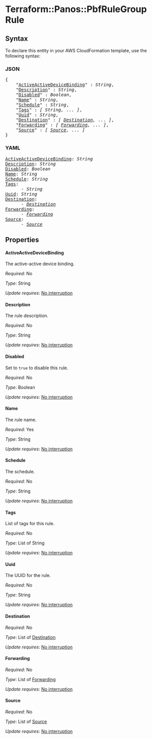 # Terraform::Panos::PbfRuleGroup Rule

## Syntax

To declare this entity in your AWS CloudFormation template, use the following syntax:

### JSON

<pre>
{
    "<a href="#activeactivedevicebinding" title="ActiveActiveDeviceBinding">ActiveActiveDeviceBinding</a>" : <i>String</i>,
    "<a href="#description" title="Description">Description</a>" : <i>String</i>,
    "<a href="#disabled" title="Disabled">Disabled</a>" : <i>Boolean</i>,
    "<a href="#name" title="Name">Name</a>" : <i>String</i>,
    "<a href="#schedule" title="Schedule">Schedule</a>" : <i>String</i>,
    "<a href="#tags" title="Tags">Tags</a>" : <i>[ String, ... ]</i>,
    "<a href="#uuid" title="Uuid">Uuid</a>" : <i>String</i>,
    "<a href="#destination" title="Destination">Destination</a>" : <i>[ <a href="rule-destination.md">Destination</a>, ... ]</i>,
    "<a href="#forwarding" title="Forwarding">Forwarding</a>" : <i>[ <a href="rule-forwarding.md">Forwarding</a>, ... ]</i>,
    "<a href="#source" title="Source">Source</a>" : <i>[ <a href="rule-source.md">Source</a>, ... ]</i>
}
</pre>

### YAML

<pre>
<a href="#activeactivedevicebinding" title="ActiveActiveDeviceBinding">ActiveActiveDeviceBinding</a>: <i>String</i>
<a href="#description" title="Description">Description</a>: <i>String</i>
<a href="#disabled" title="Disabled">Disabled</a>: <i>Boolean</i>
<a href="#name" title="Name">Name</a>: <i>String</i>
<a href="#schedule" title="Schedule">Schedule</a>: <i>String</i>
<a href="#tags" title="Tags">Tags</a>: <i>
      - String</i>
<a href="#uuid" title="Uuid">Uuid</a>: <i>String</i>
<a href="#destination" title="Destination">Destination</a>: <i>
      - <a href="rule-destination.md">Destination</a></i>
<a href="#forwarding" title="Forwarding">Forwarding</a>: <i>
      - <a href="rule-forwarding.md">Forwarding</a></i>
<a href="#source" title="Source">Source</a>: <i>
      - <a href="rule-source.md">Source</a></i>
</pre>

## Properties

#### ActiveActiveDeviceBinding

The active-active device binding.

_Required_: No

_Type_: String

_Update requires_: [No interruption](https://docs.aws.amazon.com/AWSCloudFormation/latest/UserGuide/using-cfn-updating-stacks-update-behaviors.html#update-no-interrupt)

#### Description

The rule description.

_Required_: No

_Type_: String

_Update requires_: [No interruption](https://docs.aws.amazon.com/AWSCloudFormation/latest/UserGuide/using-cfn-updating-stacks-update-behaviors.html#update-no-interrupt)

#### Disabled

Set to `true` to disable this rule.

_Required_: No

_Type_: Boolean

_Update requires_: [No interruption](https://docs.aws.amazon.com/AWSCloudFormation/latest/UserGuide/using-cfn-updating-stacks-update-behaviors.html#update-no-interrupt)

#### Name

The rule name.

_Required_: Yes

_Type_: String

_Update requires_: [No interruption](https://docs.aws.amazon.com/AWSCloudFormation/latest/UserGuide/using-cfn-updating-stacks-update-behaviors.html#update-no-interrupt)

#### Schedule

The schedule.

_Required_: No

_Type_: String

_Update requires_: [No interruption](https://docs.aws.amazon.com/AWSCloudFormation/latest/UserGuide/using-cfn-updating-stacks-update-behaviors.html#update-no-interrupt)

#### Tags

List of tags for this rule.

_Required_: No

_Type_: List of String

_Update requires_: [No interruption](https://docs.aws.amazon.com/AWSCloudFormation/latest/UserGuide/using-cfn-updating-stacks-update-behaviors.html#update-no-interrupt)

#### Uuid

The UUID for the rule.

_Required_: No

_Type_: String

_Update requires_: [No interruption](https://docs.aws.amazon.com/AWSCloudFormation/latest/UserGuide/using-cfn-updating-stacks-update-behaviors.html#update-no-interrupt)

#### Destination

_Required_: No

_Type_: List of <a href="rule-destination.md">Destination</a>

_Update requires_: [No interruption](https://docs.aws.amazon.com/AWSCloudFormation/latest/UserGuide/using-cfn-updating-stacks-update-behaviors.html#update-no-interrupt)

#### Forwarding

_Required_: No

_Type_: List of <a href="rule-forwarding.md">Forwarding</a>

_Update requires_: [No interruption](https://docs.aws.amazon.com/AWSCloudFormation/latest/UserGuide/using-cfn-updating-stacks-update-behaviors.html#update-no-interrupt)

#### Source

_Required_: No

_Type_: List of <a href="rule-source.md">Source</a>

_Update requires_: [No interruption](https://docs.aws.amazon.com/AWSCloudFormation/latest/UserGuide/using-cfn-updating-stacks-update-behaviors.html#update-no-interrupt)

